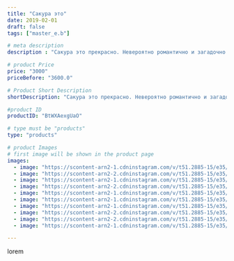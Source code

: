 ```yaml
---
title: "Сакура это"
date: 2019-02-01
draft: false
tags: ["master_e.b"]

# meta description
description : "Сакура это прекрасно. Невероятно романтично и загадочно."

# product Price
price: "3000"
priceBefore: "3600.0"

# Product Short Description
shortDescription: "Сакура это прекрасно. Невероятно романтично и загадочно."

#product ID
productID: "BtWXAexgUaO"

# type must be "products"
type: "products"

# product Images
# first image will be shown in the product page
images:
  - image: "https://scontent-arn2-1.cdninstagram.com/v/t51.2885-15/e35/49933860_623230674795747_5420145902625556370_n.jpg?se=8&tp=1&_nc_ht=scontent-arn2-1.cdninstagram.com&_nc_cat=103&_nc_ohc=L_9XBDPtxPYAX_rgGoi&ccb=7-4&oh=619fa00b4d7f23b18a8507cefa32707f&oe=6083CF30&ig_cache_key=MTk2OTg2MzA3MDgzODk0NDY5MA%3D%3D.2-ccb7-4"
  - image: "https://scontent-arn2-2.cdninstagram.com/v/t51.2885-15/e35/50474828_540025243488893_4736410129158875221_n.jpg?se=8&tp=1&_nc_ht=scontent-arn2-2.cdninstagram.com&_nc_cat=105&_nc_ohc=GJbP9aBfPZAAX-gBt1z&ccb=7-4&oh=24c874e997735e9b3e9f893b47bd721c&oe=60822054&ig_cache_key=MTk2OTg2MzA3MDgyMjA5NjgzNg%3D%3D.2-ccb7-4"
  - image: "https://scontent-arn2-1.cdninstagram.com/v/t51.2885-15/e35/50651994_143011456704730_1128077981695883802_n.jpg?se=8&tp=1&_nc_ht=scontent-arn2-1.cdninstagram.com&_nc_cat=110&_nc_ohc=0SpCmdcFbLcAX-6AQc4&ccb=7-4&oh=dded9d6930a18262164d1edfac65a51e&oe=60829D23&ig_cache_key=MTk2OTg2MzA3MDgyMTk2MzM1OA%3D%3D.2-ccb7-4"
  - image: "https://scontent-arn2-2.cdninstagram.com/v/t51.2885-15/e35/49987270_376090776283380_8578837433633746874_n.jpg?se=8&tp=1&_nc_ht=scontent-arn2-2.cdninstagram.com&_nc_cat=100&_nc_ohc=4BvmNhHs_WoAX__PkcY&ccb=7-4&oh=9cc95be2c293234eea53a48edc6e823e&oe=608441A5&ig_cache_key=MTk2OTg2MzA3MDg0NzE0NzA4Mw%3D%3D.2-ccb7-4"
  - image: "https://scontent-arn2-1.cdninstagram.com/v/t51.2885-15/e35/50115193_733329857051390_8470107359697356016_n.jpg?se=8&tp=1&_nc_ht=scontent-arn2-1.cdninstagram.com&_nc_cat=102&_nc_ohc=03zRZWzUpi0AX8O6B0E&ccb=7-4&oh=f873d9739e71e22748d6c7fc4d7612bb&oe=608499A8&ig_cache_key=MTk2OTg2MzA3MDc4ODQwNjQxOA%3D%3D.2-ccb7-4"
  - image: "https://scontent-arn2-1.cdninstagram.com/v/t51.2885-15/e35/50264418_1083869495108086_5508992992640957861_n.jpg?se=8&tp=1&_nc_ht=scontent-arn2-1.cdninstagram.com&_nc_cat=110&_nc_ohc=hQEov5g6reQAX8ES-qZ&ccb=7-4&oh=02e00fd3fec791507bb4894b28d0a6de&oe=608391FA&ig_cache_key=MTk2OTg2MzA3MDgzMDMyMDM5NQ%3D%3D.2-ccb7-4"
  - image: "https://scontent-arn2-1.cdninstagram.com/v/t51.2885-15/e35/50799836_495912731231013_8637047849099100750_n.jpg?se=8&tp=1&_nc_ht=scontent-arn2-1.cdninstagram.com&_nc_cat=109&_nc_ohc=XvYR_FIKMKAAX_gYGDc&ccb=7-4&oh=f7920a241a39319394e678d491828250&oe=6083FB10&ig_cache_key=MTk2OTg2MzA3MDc5Njg2MjI5MA%3D%3D.2-ccb7-4"
  - image: "https://scontent-arn2-2.cdninstagram.com/v/t51.2885-15/e35/50119027_380670322745504_7695692580968568214_n.jpg?se=8&tp=1&_nc_ht=scontent-arn2-2.cdninstagram.com&_nc_cat=108&_nc_ohc=kO4i9hBpMooAX94e3lm&ccb=7-4&oh=32b976f4439d39fb1fa59285d36d9d1f&oe=6081F483&ig_cache_key=MTk2OTg2MzA3MDg0NzIyODgyMA%3D%3D.2-ccb7-4"
  - image: "https://scontent-arn2-2.cdninstagram.com/v/t51.2885-15/e35/51349660_777068702627088_8575168953882243374_n.jpg?se=8&tp=1&_nc_ht=scontent-arn2-2.cdninstagram.com&_nc_cat=100&_nc_ohc=2YwsyNSgwYEAX8mcZ3N&ccb=7-4&oh=10311969789f24e4ba791b16fb5aac58&oe=608316AC&ig_cache_key=MTk2OTg2MzA3MDgxMzczNjY0Mg%3D%3D.2-ccb7-4"
  - image: "https://scontent-arn2-1.cdninstagram.com/v/t51.2885-15/e35/50533037_309117693074920_5084804255745977213_n.jpg?se=8&tp=1&_nc_ht=scontent-arn2-1.cdninstagram.com&_nc_cat=104&_nc_ohc=bgnm-wKlHm0AX_A9Dhp&ccb=7-4&oh=b11c3b99e97f8585970e0948f79e17e9&oe=60842E25&ig_cache_key=MTk2OTg2MzA3MDgwNTIzMDExMA%3D%3D.2-ccb7-4"

---
```

lorem
